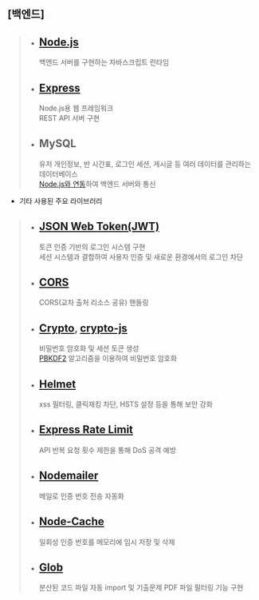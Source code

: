 ## [백엔드]

> - ## [Node.js](https://nodejs.org/en)
>   백엔드 서버를 구현하는 자바스크립트 런타임
> - ## [Express](https://expressjs.com/ko)
>   Node.js용 웹 프레임워크  
>   REST API 서버 구현
> - ## MySQL
>   유저 개인정보, 반 시간표, 로그인 세션, 게시글 등 여러 데이터를 관리하는 데이터베이스  
>   [Node.js와 연동](https://github.com/sidorares/node-mysql2)하여 백엔드 서버와 통신

- 기타 사용된 주요 라이브러리

> - ## [JSON Web Token(JWT)](https://github.com/auth0/node-jsonwebtoken)
>   토큰 인증 기반의 로그인 시스템 구현  
>   세션 시스템과 결합하여 사용자 인증 및 새로운 환경에서의 로그인 차단
> - ## [CORS](https://expressjs.com/en/resources/middleware/cors.html)
>   CORS(교차 출처 리소스 공유) 핸들링
> - ## [Crypto](https://nodejs.org/api/crypto.html), [crypto-js](https://github.com/brix/crypto-js)
>   비밀번호 암호화 및 세션 토큰 생성  
>   [PBKDF2](https://en.wikipedia.org/wiki/PBKDF2) 알고리즘을 이용하여 비밀번호 암호화
> - ## [Helmet](https://helmetjs.github.io)
>   xss 필터링, 클릭재킹 차단, HSTS 설정 등을 통해 보안 강화
> - ## [Express Rate Limit](https://github.com/express-rate-limit/express-rate-limit)
>   API 반복 요청 횟수 제한을 통해 DoS 공격 예방
> - ## [Nodemailer](https://nodemailer.com/about)
>   메일로 인증 번호 전송 자동화
> - ## [Node-Cache](https://github.com/node-cache/node-cache)
>   일회성 인증 번호를 메모리에 임시 저장 및 삭제
> - ## [Glob](https://github.com/isaacs/node-glob)
>   분산된 코드 파일 자동 import 및 기출문제 PDF 파일 필터링 기능 구현
